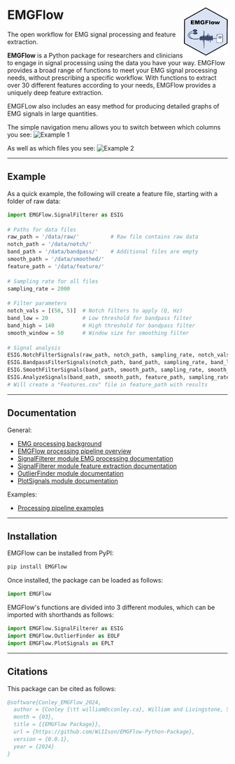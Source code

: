 # EMGFlow <img src="HexSticker.png"  width="100" height="110" align="right">

The open workflow for EMG signal processing and feature extraction.

**EMGFlow** is a Python package for researchers and clinicians to engage in signal processing using the data you have your way. EMGFlow provides a broad range of functions to meet your EMG signal processing needs, without prescribing a specific workflow. With functions to extract over 30 different features according to your needs, EMGFlow provides a uniquely deep feature extraction.

EMGFLow also includes an easy method for producing detailed graphs of EMG signals in large quantities.

The simple navigation menu allows you to switch between which columns you see:
![Example 1](ThesisClip_01.gif)

As well as which files you see:
![Example 2](ThesisClip_02.gif)

---

## Example

As a quick example, the following will create a feature file, starting with a folder of raw data:
```python
import EMGFlow.SignalFilterer as ESIG

# Paths for data files
raw_path = '/data/raw/'          # Raw file contains raw data
notch_path = '/data/notch/'
band_path = '/data/bandpass/'    # Additional files are empty
smooth_path = '/data/smoothed/'
feature_path = '/data/feature/'

# Sampling rate for all files
sampling_rate = 2000

# Filter parameters
notch_vals = [(50, 5)]  # Notch filters to apply (Q, Hz)
band_low = 20           # Low threshold for bandpass filter
band_high = 140         # High threshold for bandpass filter
smooth_window = 50      # Window size for smoothing filter

# Signal analysis
ESIG.NotchFilterSignals(raw_path, notch_path, sampling_rate, notch_vals)
ESIG.BandpassFilterSignals(notch_path, band_path, sampling_rate, band_low, band_high)
ESIG.SmoothFilterSignals(band_path, smooth_path, sampling_rate, smooth_window)
ESIG.AnalyzeSignals(band_oath, smooth_path, feature_path, sampling_rate)
# Will create a "Features.csv" file in feature_path with results
```

---

## Documentation

General:
- [EMG processing background](docs/02%20Background.md)
- [EMGFlow processing pipeline overview](docs/03%20Processing%20Pipeline.md)
- [SignalFilterer module EMG processing documentation](docs/04%20SignalFilterer%20Documentation.md)
- [SignalFilterer module feature extraction documentation](docs/05%20ExtractFeatures%20Feature%20Documentation.md)
- [OutlierFinder module documentation](docs/06%20OutlierFinder%20Documentation.md)
- [PlotSignals module documentation](docs/07%20PlotSignals%20Documentation.md)

Examples:
- [Processing pipeline examples](docs/01%20Examples.md)

---

## Installation

EMGFlow can be installed from PyPI:
```python
pip install EMGFlow
```

Once installed, the package can be loaded as follows:
```python
import EMGFlow
```

EMGFlow's functions are divided into 3 different modules, which can be imported with shorthands as follows:
```python
import EMGFlow.SignalFilterer as ESIG
import EMGFlow.OutlierFinder as EOLF
import EMGFlow.PlotSignals as EPLT
```

---

## Citations

This package can be cited as follows:

```bibtex
@software{Conley_EMGFlow_2024,
  author = {Conley {\tt william@cconley.ca}, William and Livingstone, Steven R},
  month = {03},
  title = {{EMGFlow Package}},
  url = {https://github.com/WiIIson/EMGFlow-Python-Package},
  version = {0.0.1},
  year = {2024}
}
```